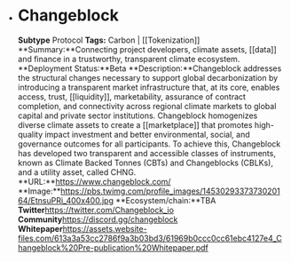 - # Changeblock
  **Subtype** Protocol
  **Tags:** Carbon | [[Tokenization]]
  **Summary:**Connecting project developers, climate assets, [[data]] and finance in a trustworthy, transparent climate ecosystem.
  **Deployment Status:**Beta
  **Description:**Changeblock addresses the structural changes necessary to support global decarbonization by introducing a transparent market infrastructure that, at its core, enables access, trust, [[liquidity]], marketability, assurance of contract completion, and connectivity across regional climate markets to global capital and private sector institutions. Changeblock homogenizes diverse climate assets to create a [[marketplace]] that promotes high-quality impact investment and better environmental, social, and governance outcomes for all participants. To achieve this, Changeblock has developed two transparent and accessible classes of instruments, known as Climate Backed Tonnes (CBTs) and Changeblocks (CBLKs), and a utility asset, called CHNG.
  **URL:**https://www.changeblock.com/
  **Image:**https://pbs.twimg.com/profile_images/1453029337373020164/EtnsuPRi_400x400.jpg
  **Ecosystem/chain:**TBA
  **Twitter**https://twitter.com/Changeblock_io
  **Community**https://discord.gg/changeblock
  **Whitepaper**https://assets.website-files.com/613a3a53cc2786f9a3b03bd3/61969b0ccc0cc61ebc4127e4_Changeblock%20Pre-publication%20Whitepaper.pdf